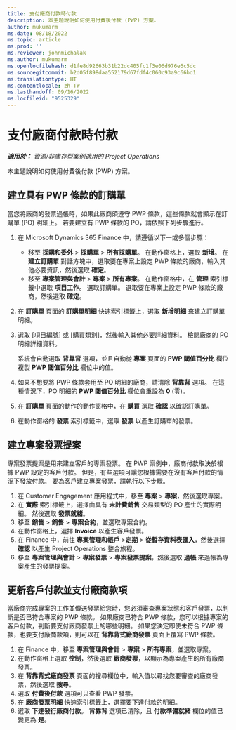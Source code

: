 ```yaml
---
title: 支付廠商付款時付款
description: 本主題說明如何使用付費後付款 (PWP) 方案。
author: mukumarm
ms.date: 08/18/2022
ms.topic: article
ms.prod: ''
ms.reviewer: johnmichalak
ms.author: mukumarm
ms.openlocfilehash: d1fe8d92663b31b22dc405fc1f3e06d976e6c5dc
ms.sourcegitcommit: b2d05f898daa552179d67fdf4c060c93a9c66bd1
ms.translationtype: HT
ms.contentlocale: zh-TW
ms.lasthandoff: 09/16/2022
ms.locfileid: "9525329"
---
```

# <a name="pay-when-paid-vendor-payments"></a>支付廠商付款時付款

_**適用於：** 資源/非庫存型案例適用的 Project Operations_

本主題說明如何使用付費後付款 (PWP) 方案。

## <a name="create-a-purchase-order-that-has-pwp-terms"></a>建立具有 PWP 條款的訂購單

當您將廠商的發票過帳時，如果此廠商須遵守 PWP 條款，這些條款就會顯示在訂購單 (PO) 明細上。 若要建立有 PWP 條款的 PO，請依照下列步驟進行。

1. 在 Microsoft Dynamics 365 Finance 中，請遵循以下一或多個步驟︰

    - 移至 **採購和委外** \> **採購單** \> **所有採購單**。 在動作窗格上，選取 **新增**。 在 **建立訂購單** 對話方塊中，選取要在專案上設定 PWP 條款的廠商，輸入其他必要資訊，然後選取 **確定**。
    - 移至 **專案管理與會計** \> **專案** \> **所有專案**。 在動作窗格中，在 **管理** 索引標籤中選取 **項目工作**。 選取訂購單。 選取要在專案上設定 PWP 條款的廠商，然後選取 **確定**。

2. 在 **訂購單** 頁面的 **訂購單明細** 快速索引標籤上，選取 **新增明細** 來建立訂購單明細。
3. 選取 [項目編號] 或 [購買類別]，然後輸入其他必要詳細資料。 檢閱廠商的 PO 明細詳細資料。

    系統會自動選取 **背靠背** 選項，並且自動從 **專案** 頁面的 **PWP 閾值百分比** 欄位複製 **PWP 閾值百分比** 欄位中的值。

4. 如果不想要將 PWP 條款套用至 PO 明細的廠商，請清除 **背靠背** 選項。 在這種情況下，PO 明細的 **PWP 閾值百分比** 欄位會重設為 **0** (零)。
5. 在 **訂購單** 頁面的動作的動作窗格中，在 **購買** 選取 **確認** 以確認訂購單。
6. 在動作窗格的 **發票** 索引標籤中，選取 **發票** 以產生訂購單的發票。

## <a name="create-a-project-invoice-proposal"></a>建立專案發票提案

專案發票提案是用來建立客戶的專案發票。 在 PWP 案例中，廠商付款取決於根據 PWP 設定的客戶付款。 但是，有些選項可讓您根據需要在沒有客戶付款的情況下發放付款。 要為客戶建立專案發票，請執行以下步驟。

1. 在 Customer Engagement 應用程式中，移至 **專案** \> **專案**，然後選取專案。
2. 在 **實際** 索引標籤上，選擇由具有 **未計費銷售** 交易類型的 PO 產生的實際明細。 然後選取 **發票就緒**。
3. 移至 **銷售** \> **銷售** \> **專案合約**，並選取專案合約。
4. 在動作窗格上，選擇 **Invoice** 以產生客戶發票。
5. 在 Finance 中，前往 **專案管理和帳戶** \>**定期** \> **從暫存資料表匯入**，然後選擇 **確認** 以產生 Project Operations 整合旅程。
6. 移至 **專案管理與會計** \> **專案發票** \> **專案發票提案**，然後選取 **過帳** 來過帳為專案產生的發票提案。

## <a name="update-a-customer-payment-and-pay-the-vendor"></a>更新客戶付款並支付廠商款項

當廠商完成專案的工作並傳送發票給您時，您必須審查專案狀態和客戶發票，以判斷是否已符合專案的 PWP 條款。 如果廠商已符合 PWP 條款，您可以根據專案的客戶付款，判斷要支付廠商發票上的哪些明細。 如果您決定即使未符合 PWP 條款，也要支付廠商款項，則可以在 **背靠背式廠商發票** 頁面上覆寫 PWP 條款。

1. 在 Finance 中，移至 **專案管理與會計** \> **專案** \> **所有專案**，並選取專案。
2. 在動作窗格上選取 **控制**，然後選取 **廠商發票**，以顯示為專案產生的所有廠商發票。
3. 在 **背靠背式廠商發票** 頁面的搜尋欄位中，輸入值以尋找您要審查的廠商發票，然後選取 **搜尋**。
4. 選取 **付費後付款** 選項可只查看 PWP 發票。
5. 在 **廠商發票明細** 快速索引標籤上，選擇要下達付款的明細。
6. 選取 **下達發行廠商付款**。 **背靠背** 選項已清除，且 **付款準備就緒** 欄位的值已變更為 **是**。
